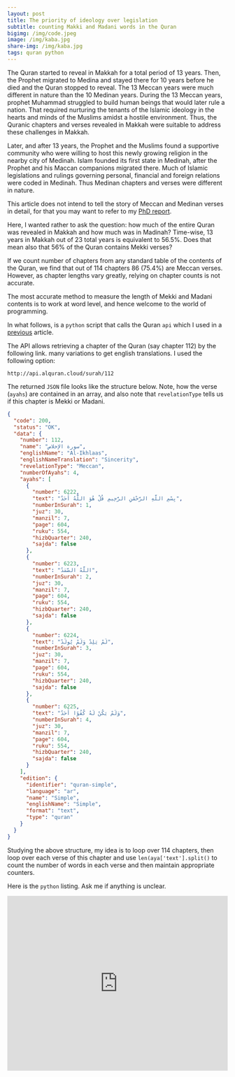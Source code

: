 ```yaml
---
layout: post
title: The priority of ideology over legislation
subtitle: counting Makki and Madani words in the Quran
bigimg: /img/code.jpeg
image: /img/kaba.jpg
share-img: /img/kaba.jpg
tags: quran python
---
```

The Quran started to reveal in Makkah for a total period of 13 years. Then, the Prophet migrated to Medina and stayed there for 10 years before he died and the Quran stopped to reveal. The 13 Meccan years were much different in nature than the 10 Medinan years. During the 13 Meccan years, prophet Muhammad struggled to build human beings that would later rule a nation. That required nurturing the tenants of the Islamic ideology in the hearts and minds of the Muslims amidst a hostile environment. Thus, the Quranic chapters and verses revealed in Makkah were suitable to address these challenges in Makkah. 

Later, and after 13 years, the Prophet and the Muslims found a supportive community who were willing to host this newly growing religion in the nearby city of Medinah. Islam founded its first state in Medinah, after the Prophet and his Maccan companions migrated there. Much of Islamic legislations and rulings governing personal, financial and foreign relations were coded in Medinah. Thus Medinan chapters and verses were different in nature. 

This article does not intend to tell the story of Meccan and Medinan verses in detail, for that you may want to refer to my [PhD report](http://textminingthequran.com/papers/firstyear.pdf).

Here, I wanted rather to ask the question: how much of the entire Quran was revealed in Makkah and how much was in Madinah? Time-wise, 13 years in Makkah out of 23 total years is equivalent to 56.5%. Does that mean also that 56% of the Quran contains Mekki verses? 

If we count number of chapters from any standard table of the contents of the Quran, we find that out of 114 chapters 86 (75.4%) are Meccan verses. However, as chapter lengths vary greatly, relying on chapter counts is not accurate. 

The most accurate method to measure the length of Mekki and Madani contents is to work at word level, and hence welcome to the world of programming. 

In what follows, is a `python` script that calls the Quran `api` which I used in a [previous](http://abdulbaqi.io/2018/10/04/random-verse-python/) article. 

The API allows retrieving a chapter of the Quran (say chapter 112) by the following link. many variations to get english translations. I used the following option:

```
http://api.alquran.cloud/surah/112
```

The returned `JSON` file looks like the structure below. Note, how the verse (`ayahs`) are contained in an array, and also note that `revelationType` tells us if this chapter is Mekki or Madani. 

```json
{
  "code": 200,
  "status": "OK",
  "data": {
    "number": 112,
    "name": "سورة الإخلاص",
    "englishName": "Al-Ikhlaas",
    "englishNameTranslation": "Sincerity",
    "revelationType": "Meccan",
    "numberOfAyahs": 4,
    "ayahs": [
      {
        "number": 6222,
        "text": "بِسْمِ اللَّهِ الرَّحْمَٰنِ الرَّحِيمِ قُلْ هُوَ اللَّهُ أَحَدٌ",
        "numberInSurah": 1,
        "juz": 30,
        "manzil": 7,
        "page": 604,
        "ruku": 554,
        "hizbQuarter": 240,
        "sajda": false
      },
      {
        "number": 6223,
        "text": "اللَّهُ الصَّمَدُ",
        "numberInSurah": 2,
        "juz": 30,
        "manzil": 7,
        "page": 604,
        "ruku": 554,
        "hizbQuarter": 240,
        "sajda": false
      },
      {
        "number": 6224,
        "text": "لَمْ يَلِدْ وَلَمْ يُولَدْ",
        "numberInSurah": 3,
        "juz": 30,
        "manzil": 7,
        "page": 604,
        "ruku": 554,
        "hizbQuarter": 240,
        "sajda": false
      },
      {
        "number": 6225,
        "text": "وَلَمْ يَكُنْ لَهُ كُفُوًا أَحَدٌ",
        "numberInSurah": 4,
        "juz": 30,
        "manzil": 7,
        "page": 604,
        "ruku": 554,
        "hizbQuarter": 240,
        "sajda": false
      }
    ],
    "edition": {
      "identifier": "quran-simple",
      "language": "ar",
      "name": "Simple",
      "englishName": "Simple",
      "format": "text",
      "type": "quran"
    }
  }
}

```

Studying the above structure, my idea is to loop over 114 chapters, then loop over each verse of this chapter and use `len(aya['text'].split()` to count the number of words in each verse and then maintain appropriate counters.  

Here is the `python` listing. Ask me if anything is unclear. 


<iframe height="400px" width="100%" src="https://repl.it/@baqi/count-verse-makki-madani?lite=true" scrolling="no" frameborder="no" allowtransparency="true" allowfullscreen="true" sandbox="allow-forms allow-pointer-lock allow-popups allow-same-origin allow-scripts allow-modals"></iframe>

